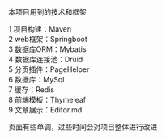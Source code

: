 本项目用到的技术和框架

1 项目构建：Maven<br/>
2 web框架：Springboot<br/>
3 数据库ORM：Mybatis<br/>
4 数据库连接池：Druid<br/>
5 分页插件：PageHelper<br/>
6 数据库：MySql<br/>
7 缓存：Redis<br/>
8 前端模板：Thymeleaf<br/>
9 文章展示：Editor.md<br/>

<p>页面有些单调，过些时间会对项目整体进行改进</p>
